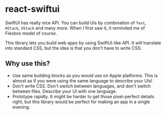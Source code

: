 # react-swiftui

SwiftUI has really nice API. You can build UIs by combination of `Text`, `HStack`, `VStack` and many more. When I first saw it, it reminded me of Flexbox model of course.

This library lets you build web apps by using SwiftUI-like API. It will translate into standard CSS, but the idea is that you don't have to write CSS.

## Why use this?

- Use same building blocks as you would use on Apple platforms. This is almost as if you were using the same language to describe your UIs!
- Don't write CSS. Don't switch between languages, and don't switch between files. Describe your UI with one language.
- Prototype rapidly. It might be harder to get those pixel-perfect details right, but this library would be perfect for making an app in a single evening.